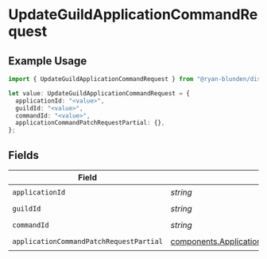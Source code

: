 # UpdateGuildApplicationCommandRequest

## Example Usage

```typescript
import { UpdateGuildApplicationCommandRequest } from "@ryan-blunden/discord/models/operations";

let value: UpdateGuildApplicationCommandRequest = {
  applicationId: "<value>",
  guildId: "<value>",
  commandId: "<value>",
  applicationCommandPatchRequestPartial: {},
};
```

## Fields

| Field                                                                                                                | Type                                                                                                                 | Required                                                                                                             | Description                                                                                                          |
| -------------------------------------------------------------------------------------------------------------------- | -------------------------------------------------------------------------------------------------------------------- | -------------------------------------------------------------------------------------------------------------------- | -------------------------------------------------------------------------------------------------------------------- |
| `applicationId`                                                                                                      | *string*                                                                                                             | :heavy_check_mark:                                                                                                   | N/A                                                                                                                  |
| `guildId`                                                                                                            | *string*                                                                                                             | :heavy_check_mark:                                                                                                   | N/A                                                                                                                  |
| `commandId`                                                                                                          | *string*                                                                                                             | :heavy_check_mark:                                                                                                   | N/A                                                                                                                  |
| `applicationCommandPatchRequestPartial`                                                                              | [components.ApplicationCommandPatchRequestPartial](../../models/components/applicationcommandpatchrequestpartial.md) | :heavy_check_mark:                                                                                                   | N/A                                                                                                                  |